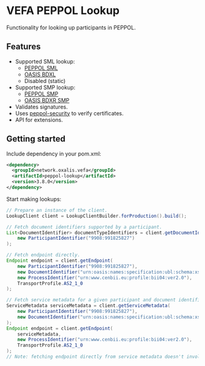 # VEFA PEPPOL Lookup

Functionality for looking up participants in PEPPOL.


## Features

* Supported SML lookup:
  * [PEPPOL SML](https://joinup.ec.europa.eu/svn/peppol/PEPPOL_EIA/1-ICT_Architecture/1-ICT-Transport_Infrastructure/13-ICT-Models/ICT-Transport-SML_Service_Specification-101.pdf)
  * [OASIS BDXL](http://docs.oasis-open.org/bdxr/BDX-Location/v1.0/BDX-Location-v1.0.html)
  * Disabled (static)
* Supported SMP lookup:
  * [PEPPOL SMP](https://joinup.ec.europa.eu/svn/peppol/PEPPOL_EIA/1-ICT_Architecture/1-ICT-Transport_Infrastructure/13-ICT-Models/ICT-Transport-SMP_Service_Specification-110.pdf)
  * [OASIS BDXR SMP](http://docs.oasis-open.org/bdxr/bdx-smp/v1.0/bdx-smp-v1.0.html)
* Validates signatures.
* Uses [peppol-security](/peppol-security) to verify certificates.
* API for extensions.


## Getting started

Include dependency in your pom.xml:

```xml
<dependency>
  <groupId>network.oxalis.vefa</groupId>
  <artifactId>peppol-lookup</artifactId>
  <version>3.8.0</version>
</dependency>
```

Start making lookups:

```java
// Prepare an instance of the client.
LookupClient client = LookupClientBuilder.forProduction().build();

// Fetch document identifiers supported by a participant.
List<DocumentIdentifier> documentTypeIdentifiers = client.getDocumentIdentifiers(
    new ParticipantIdentifier("9908:991825827")
);

// Fetch endpoint directly.
Endpoint endpoint = client.getEndpoint(
    new ParticipantIdentifier("9908:991825827"),
    new DocumentIdentifier("urn:oasis:names:specification:ubl:schema:xsd:Invoice-2::Invoice##urn:www.cenbii.eu:transaction:biitrns010:ver2.0:extended:urn:www.peppol.eu:bis:peppol4a:ver2.0::2.1"),
    new ProcessIdentifier("urn:www.cenbii.eu:profile:bii04:ver2.0"),
    TransportProfile.AS2_1_0
);

// Fetch service metadata for a given participant and document identifier, then endpoint.
ServiceMetadata serviceMetadata = client.getServiceMetadata(
    new ParticipantIdentifier("9908:991825827"),
    new DocumentIdentifier("urn:oasis:names:specification:ubl:schema:xsd:Invoice-2::Invoice##urn:www.cenbii.eu:transaction:biitrns010:ver2.0:extended:urn:www.peppol.eu:bis:peppol4a:ver2.0::2.1")
);
Endpoint endpoint = client.getEndpoint(
    serviceMetadata,
    new ProcessIdentifier("urn:www.cenbii.eu:profile:bii04:ver2.0"),
    TransportProfile.AS2_1_0
);
// Note: fetching endpoint directly from service metadata doesn't involve validation of endpoint certificate.
```
